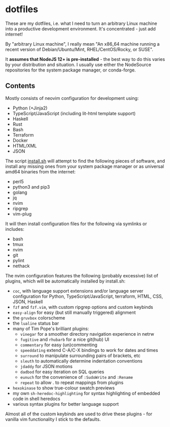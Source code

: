 # dotfiles

These are my dotfiles, i.e. what I need to turn an arbitrary Linux machine into
a productive development environment. It's concentrated - just add internet!

By "arbitrary Linux machine", I really mean "An x86\_64 machine running a
recent version of Debian/Ubuntu/Mint, RHEL/CentOS/Rocky, or SUSE".

It **assumes that NodeJS 12+ is pre-installed** - the best way to do this
varies by your distribution and situation. I usually use either the NodeSource
repositories for the system package manager, or conda-forge.

## Contents

Mostly consists of neovim configuration for development using:

- Python (+Jinja2)
- TypeScript/JavaScript (including lit-html template support)
- Haskell
- Rust
- Bash
- Terraform
- Docker
- HTML/XML
- JSON

The script [install.sh](install.sh) will attempt to find the following pieces of
software, and install any missing ones from your system package manager or as
universal amd64 binaries from the internet:

- perl5
- python3 and pip3
- golang
- jq
- nvim
- ripgrep
- vim-plug

It will then install configuration files for the following via symlinks or includes:

- bash
- tmux
- nvim
- git
- pylint
- nethack

The nvim configuration features the following (probably excessive) list of
plugins, which will be automatically installed by install.sh:

- `coc`, with language support extensions and/or language server configuration
  for Python, TypeScript/JavaScript, terraform, HTML, CSS, JSON, Haskell
- `fzf` and `fzf.vim`, with custom ripgrep options and custom keybinds
- `easy-align` for easy (but still manually triggered) alignment
- the `gruvbox` colorscheme
- the `lualine` status bar
- many of Tim Pope's brilliant plugins:
  - `vinegar` for a smoother directory navigation experience in netrw
  - `fugitive` and `rhubarb` for a nice git(hub) UI
  - `commentary` for easy (un)commenting
  - `speeddating` extend C-A/C-X bindings to work for dates and times
  - `surround` to manipulate surrounding pairs of brackets, etc
  - `sleuth` to automatically determine indentation conventions
  - `jdaddy` for JSON motions
  - `dadbod` for easy iteration on SQL queries
  - `eunuch` for the convenience of `:SudoWrite` and `:Rename`
  - `repeat` to allow . to repeat mappings from plugins
- `hexokinase` to show true-colour swatch previews
- my own `sh-heredoc-highlighting` for syntax highlighting of embedded code in
  shell heredocs
- various syntax plugins for better language support

Almost all of the custom keybinds are used to drive these plugins - for vanilla
vim functionality I stick to the defaults.
